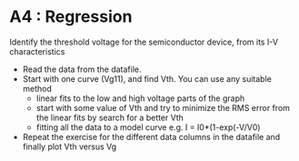 # A4 : Regression

Identify the threshold voltage for the semiconductor device, from its I-V characteristics
- Read the data from the datafile. 
- Start with one curve (Vg11), and find Vth. You can use any suitable method 
  - linear fits to the low and high voltage parts of the graph
  - start with some value of Vth and try to minimize the RMS error from the linear fits by search for a better Vth
  - fitting all the data to a model curve e.g.  I = I0*(1-exp(-V/V0)
- Repeat the exercise for the different data columns in the datafile and finally plot Vth versus Vg
